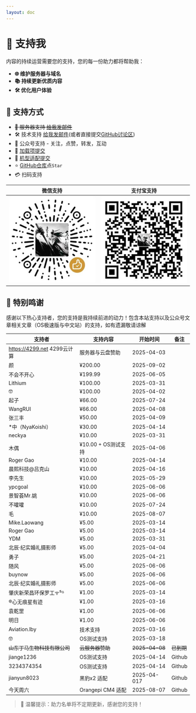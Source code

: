 ```yaml
---
layout: doc
---
```

# 💝 支持我

内容的持续运营需要您的支持，您的每一份助力都将帮助我：

- **🌐 维护服务器与域名**  
- **📚 持续更新优质内容**  
- **🛠️ 优化用户体验**  

## 🎯 支持方式 
- ~~💾 服务器支持 [给我发邮件](mailto:djhui@live.cn)~~
- 🛠️ 技术支持 [给我发邮件](mailto:djhui@live.cn)(或者直接提交[GitHub讨论区](https://github.com/orgs/ha-china/discussions))
- 📱 公众号支持 - 关注，点赞，转发，互动
- 🚀  [加载项提交](https://github.com/ha-china/hassio-addons-dev)
- 🚀  [机型适配提交](https://github.com/ha-china/HAOS-CN-DEV)
- ⭐ [GitHub仓库](https://github.com/ha-china/HAOS-CN)点`Star`
- 💳 扫码支持

| 微信支持 | 支付宝支持 |
|----------|------------|
| ![微信](./images/WeChat_Pay.jpg) | ![支付宝](./images/Ali_Pay.jpg) |

## 🙏 特别鸣谢

感谢以下热心支持者，您的支持是我持续前进的动力！包含本站支持以及公众号文章相关文章（OS极速版与中文站）的支持，如有遗漏敬请谅解

| 支持者                     | 支持内容           | 开始时间   | 备注                     |
|----------------------------|--------------------|------------|--------------------------|
| https://4299.net 4299云计算 | 服务器与云盘赞助   | 2025-04-03 |                          |
| 颜                | ¥200.00              | 2025-09-02 |                          |
| 不会不开心                 | ¥199.99              | 2025-06-05 |                          |
| Lithium                    | ¥100.00            | 2025-03-31 |                          |
| 🤓                         | ¥100.00            | 2025-04-02 |                          |
| 起子                       | ¥66.00              | 2025-07-24 |                          |
| WangRUI                    | ¥66.00             | 2025-04-08 |                          |
| 张三丰                     | ¥50.00              | 2025-04-09 |                          |
| *中（NyaKoishi）           | ¥30.00              | 2025-04-14 |                          |
| neckya                     | ¥10.00             | 2025-03-31 |                          |
| 木偶                       | ¥10.00 + OS测试支持 | 2025-04-06 |                          |
| Roger Gao                  | ¥10.00              | 2025-04-14 |                          |
| 晨熙科技@吕克山             | ¥10.00              | 2025-04-16 |                          |
| 李先生                     | ¥10.00              | 2025-05-29 |                          |
| ypcgoal                    | ¥10.00              | 2025-06-06 |                          |
| 景智荟Mr.姚                | ¥10.00              | 2025-06-06 |                          |
| 不嚯嚯                     | ¥10.00              | 2025-07-24 |                          |
| 毛                         | ¥10.00              | 2025-08-07 |                          |
| Mike.Laowang               | ¥5.00              | 2025-03-14 |                          |
| Roger Gao                  | ¥5.00              | 2025-03-14 |                          |
| YDM                        | ¥5.00              | 2025-03-31 |                          |
| 北辰·纪实婚礼摄影师        | ¥5.00              | 2025-04-04 |                          |
| 勇子                       | ¥5.00               | 2025-04-21 |                          |
| 随风                       | ¥5.00               | 2025-06-06 |                          |
| buynow                     | ¥5.00               | 2025-06-06 |                          |
| 北辰·纪实婚礼摄影师        | ¥5.00               | 2025-06-06 |                          |
| 肇庆新荣昌环保罗工ᯤ⁵ᴳ      | ¥1.00              | 2025-03-14 |                          |
| ®心无痕星有迹              | ¥1.00              | 2025-03-16 |                          |
| 袁乾罡                     | ¥1.00               | 2025-06-06 |                          |
| 明日                       | ¥1.00               | 2025-06-06 |                          |
| Aviation.lby               | 技术支持           | 2025-03-16 |                          |
| 🤓                         | OS测试支持         | 2025-03-18 |                          |
|~~山东丁马生物科技有限公司~~  | ~~云服务器赞助~~   | ~~2025-04-08~~ |      ~~已到期~~            |
| jiange1236                 | OS测试支持         | 2025-04-14 |      Github              |
| 3234374354                 | OS测试支持         | 2025-04-14 |      Github              |
| jianyun8023                | 黑豹x2 适配        | 2025-04-017 |     Github               |
| 今天周六                   | Orangepi CM4 适配  | 2025-08-07 |     Github               |


> 📌 温馨提示：助力名单将不定期更新，感谢您的支持！
